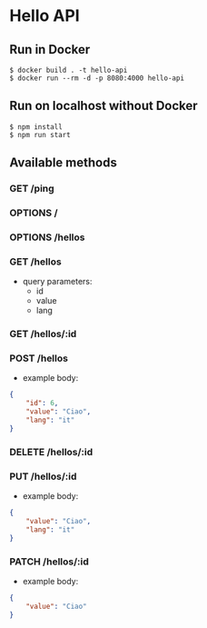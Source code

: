# Hello API

## Run in Docker

```
$ docker build . -t hello-api
$ docker run --rm -d -p 8080:4000 hello-api
```

## Run on localhost without Docker

```
$ npm install
$ npm run start
```

## Available methods

### GET /ping

### OPTIONS /

### OPTIONS /hellos

### GET /hellos

- query parameters:
  - id
  - value
  - lang

### GET /hellos/:id

### POST /hellos

- example body:

```json
{
    "id": 6,
    "value": "Ciao",
    "lang": "it"
}
```

### DELETE /hellos/:id

### PUT /hellos/:id

- example body:

```json
{
    "value": "Ciao",
    "lang": "it"
}
```

### PATCH /hellos/:id

- example body:

```json
{
    "value": "Ciao"
}
```
